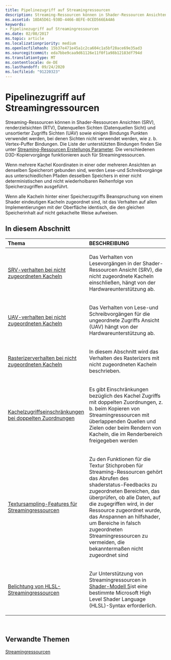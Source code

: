 ```yaml
---
title: Pipelinezugriff auf Streamingressourcen
description: Streaming-Ressourcen können in Shader-Ressourcen Ansichten (SRV), renderzielsichten (RTV), Datenquellen Sichten (Datenquellen Sicht) und unsortierter Zugriffs Sichten (UAV) sowie einigen Bindungs Punkten verwendet werden, bei denen Sichten nicht verwendet werden, wie z. b. Vertex-Puffer Bindungen.
ms.assetid: 18DA5D61-930D-4466-8EFE-0CED566EA4A6
keywords:
- Pipelinezugriff auf Streamingressourcen
ms.date: 02/08/2017
ms.topic: article
ms.localizationpriority: medium
ms.openlocfilehash: 15b37e471e45a1c2ca604c1a5bf28ace69e35ad3
ms.sourcegitcommit: eda7bbe9caa9d61126e11f0f1a98b12183df794d
ms.translationtype: MT
ms.contentlocale: de-DE
ms.lasthandoff: 09/24/2020
ms.locfileid: "91220323"
---
```

# <a name="pipeline-access-to-streaming-resources"></a>Pipelinezugriff auf Streamingressourcen


Streaming-Ressourcen können in Shader-Ressourcen Ansichten (SRV), renderzielsichten (RTV), Datenquellen Sichten (Datenquellen Sicht) und unsortierter Zugriffs Sichten (UAV) sowie einigen Bindungs Punkten verwendet werden, bei denen Sichten nicht verwendet werden, wie z. b. Vertex-Puffer Bindungen. Die Liste der unterstützten Bindungen finden Sie unter [Streaming-Ressourcen Erstellungs Parameter](streaming-resource-creation-parameters.md). Die verschiedenen D3D-Kopiervorgänge funktionieren auch für Streamingressourcen.

Wenn mehrere Kachel Koordinaten in einer oder mehreren Ansichten an denselben Speicherort gebunden sind, werden Lese-und Schreibvorgänge aus unterschiedlichen Pfaden desselben Speichers in einer nicht deterministischen und nicht wiederholbaren Reihenfolge von Speicherzugriffen ausgeführt.

Wenn alle Kacheln hinter einer Speicherzugriffs Beanspruchung von einem Shader eindeutigen Kacheln zugeordnet sind, ist das Verhalten auf allen Implementierungen mit der Oberfläche identisch, die den gleichen Speicherinhalt auf nicht gekachelte Weise aufweisen.

## <a name="span-idin-this-sectionspanin-this-section"></a><span id="in-this-section"></span>In diesem Abschnitt


<table>
<colgroup>
<col width="50%" />
<col width="50%" />
</colgroup>
<thead>
<tr class="header">
<th align="left">Thema</th>
<th align="left">BESCHREIBUNG</th>
</tr>
</thead>
<tbody>
<tr class="odd">
<td align="left"><p><a href="srv-behavior-with-non-mapped-tiles.md">SRV-verhalten bei nicht zugeordneten Kacheln</a></p></td>
<td align="left"><p>Das Verhalten von Lesevorgängen in der Shader-Ressourcen Ansicht (SRV), die nicht zugeordnete Kacheln einschließen, hängt von der Hardwareunterstützung ab.</p></td>
</tr>
<tr class="even">
<td align="left"><p><a href="uav-behavior-with-non-mapped-tiles.md">UAV-verhalten bei nicht zugeordneten Kacheln</a></p></td>
<td align="left"><p>Das Verhalten von Lese-und Schreibvorgängen für die ungeordnete Zugriffs Ansicht (UAV) hängt von der Hardwareunterstützung ab.</p></td>
</tr>
<tr class="odd">
<td align="left"><p><a href="rasterizer-behavior-with-non-mapped-tiles.md">Rasterizerverhalten bei nicht zugeordneten Kacheln</a></p></td>
<td align="left"><p>In diesem Abschnitt wird das Verhalten des Rasterizers mit nicht zugeordneten Kacheln beschrieben.</p></td>
</tr>
<tr class="even">
<td align="left"><p><a href="tile-access-limitations-with-duplicate-mappings.md">Kachelzugriffseinschränkungen bei doppelten Zuordnungen</a></p></td>
<td align="left"><p>Es gibt Einschränkungen bezüglich des Kachel Zugriffs mit doppelten Zuordnungen, z. b. beim Kopieren von Streamingressourcen mit überlappenden Quellen und Zielen oder beim Rendern von Kacheln, die im Renderbereich freigegeben werden</p></td>
</tr>
<tr class="odd">
<td align="left"><p><a href="streaming-resources-texture-sampling-features.md">Textursampling-Features für Streamingressourcen</a></p></td>
<td align="left"><p>Zu den Funktionen für die Textur Stichproben für Streaming-Ressourcen gehört das Abrufen des shaderstatus-Feedbacks zu zugeordneten Bereichen, das überprüfen, ob alle Daten, auf die zugegriffen wird, in der Ressource zugeordnet wurde, das Anspannen an hilfshader, um Bereiche in falsch zugeordneten Streamingressourcen zu vermeiden, die bekanntermaßen nicht zugeordnet sind</p></td>
</tr>
<tr class="even">
<td align="left"><p><a href="hlsl-streaming-resources-exposure.md">Belichtung von HLSL-Streamingressourcen</a></p></td>
<td align="left"><p>Zur Unterstützung von Streamingressourcen in <a href="/windows/desktop/direct3dhlsl/d3d11-graphics-reference-sm5">Shader-Modell 5</a>ist eine bestimmte Microsoft High Level Shader Language (HLSL)-Syntax erforderlich.</p></td>
</tr>
</tbody>
</table>

 

## <a name="span-idrelated-topicsspanrelated-topics"></a><span id="related-topics"></span>Verwandte Themen


[Streamingressourcen](streaming-resources.md)

 

 